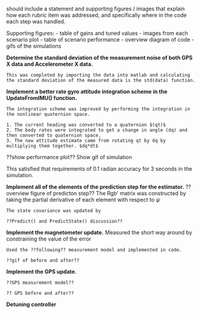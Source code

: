 should include a statement and supporting figures / images that explain how each rubric item was addressed, and specifically where in the code each step was handled.


Supporting figures:
	 - table of gains and tuned values
	 - images from each scenario plot
	 - table of scenario performance
	 - overview diagram of code
	 - gifs of the simulations


**Determine the standard deviation of the measurement noise of both GPS X data and Accelerometer X data.**

	This was completed by importing the data into matlab and calculating the standard deviation of the measured data is the std(data) function.

**Implement a better rate gyro attitude integration scheme in the UpdateFromIMU() function.**

	The integration scheme was improved by performing the integration in the nonlinear quaternion space. 

	1. The current heading was converted to a quaternion $(qt)$
	2. The body rates were integrated to get a change in angle (dq) and then converted to quaternion space.
	3. The new attitude estimate came from rotating qt by dq by multiplying them together. $dq*dt$

   ??show performance plot?? Show gif of simulation

   This satisfied that requirements of 0.1 radian accuracy for 3 seconds in the simulation.


**Implement all of the elements of the prediction step for the estimator.**
	?? overview figure of predicton step??
	The Rgb' matrix was constructed by taking the partial derivative of each element with respect to $\psi$

	The state covariance was updated by

	??Predict() and PredictState() discussion??


**Implement the magnetometer update.**
	Measured the short way around by constraining the value of the error

	Used the ??following?? measurement model and implemented in code.

	??gif of before and after??


**Implement the GPS update.**

	??GPS measurement model??

	?? GPS before and after??

**Detuning controller**




